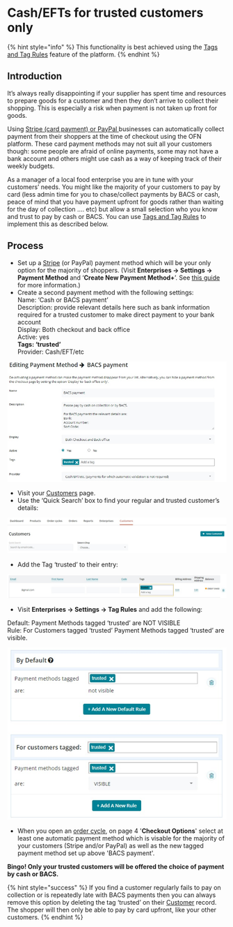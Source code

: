 # Cash/EFTs for trusted customers only

{% hint style="info" %}
This functionality is best achieved using the [Tags and Tag Rules](../../basic-features/shopfront/customer-management-and-conditional-displays-prices/tags-and-tag-rules.md) feature of the platform.
{% endhint %}

## Introduction

It’s always really disappointing if your supplier has spent time and resources to prepare goods for a customer and then they don’t arrive to collect their shopping.  This is especially a risk when payment is not taken up front for goods. &#x20;

Using [Stripe (card payment) or PayPal ](../../basic-features/shopfront/payment-methods.md)businesses can automatically collect payment from their shoppers at the time of checkout using the OFN platform.  These card payment methods may not suit all your customers though: some people are afraid of online payments, some may not have a bank account and others might use cash as a way of keeping track of their weekly budgets.

As a manager of a local food enterprise you are in tune with your customers’ needs.  You might like the majority of your customers to pay by card (less admin time for you to chase/collect payments by BACS or cash, peace of mind that you have payment upfront for goods rather than waiting for the day of collection …. etc) but allow a small selection who you know and trust to pay by cash or BACS.  You can use [Tags and Tag Rules](../../basic-features/shopfront/customer-management-and-conditional-displays-prices/tags-and-tag-rules.md#show-hide-payment-methods) to implement this as described below.

## Process

* Set up a [Stripe](../../basic-features/shopfront/payment-methods.md#integrated-payment-providers) (or PayPal) payment method which will be your only option for the majority of shoppers. (Visit **Enterprises -> Settings -> Payment Method** and ‘**Create New Payment Method+**’. See [this guide](https://guide.openfoodnetwork.org/basic-features/shopfront/payment-methods) for more information.)
* Create a second payment method with the following settings:\
  Name: ‘Cash or BACS payment’\
  Description: provide relevant details here such as bank information required for a trusted customer to make direct payment to your bank account\
  Display: Both checkout and back office\
  Active: yes\
  **Tags: ‘trusted’**\
  Provider: Cash/EFT/etc

![](<../../.gitbook/assets/trusted 3.jpg>)

* Visit your  [Customers](https://openfoodnetwork.org.uk/admin/customers) page.
* Use the ‘Quick Search’ box to find your regular and trusted customer’s details:&#x20;

![](../../.gitbook/assets/customers.jpg)

* Add the Tag ‘trusted’ to their entry:

![](<../../.gitbook/assets/trusted 2.jpg>)

* Visit **Enterprises -> Settings -> Tag Rules** and add the following:

Default: Payment Methods tagged ‘trusted’ are NOT VISIBLE\
Rule: For Customers tagged ‘trusted’ Payment Methods tagged ‘trusted’ are visible.

![](<../../.gitbook/assets/trusted 1.jpg>)

* When you open an [order cycle](../../basic-features/shopfront/order-cycle/), on page 4 '**Checkout Options**' select at least one automatic payment method which is visable for the majority of your customers (Stripe and/or PayPal) as well as the new tagged payment method set up above 'BACS payment'.

**Bingo!  Only your trusted customers will be offered the choice of payment by cash or BACS.**&#x20;

{% hint style="success" %}
If you find a customer regularly fails to pay on collection or is repeatedly late with BACS payments then you can always remove this option by deleting the tag ‘trusted’ on their [Customer](https://openfoodnetwork.org.uk/admin/customers) record.  The shopper will then only be able to pay by card upfront, like your other customers.
{% endhint %}
